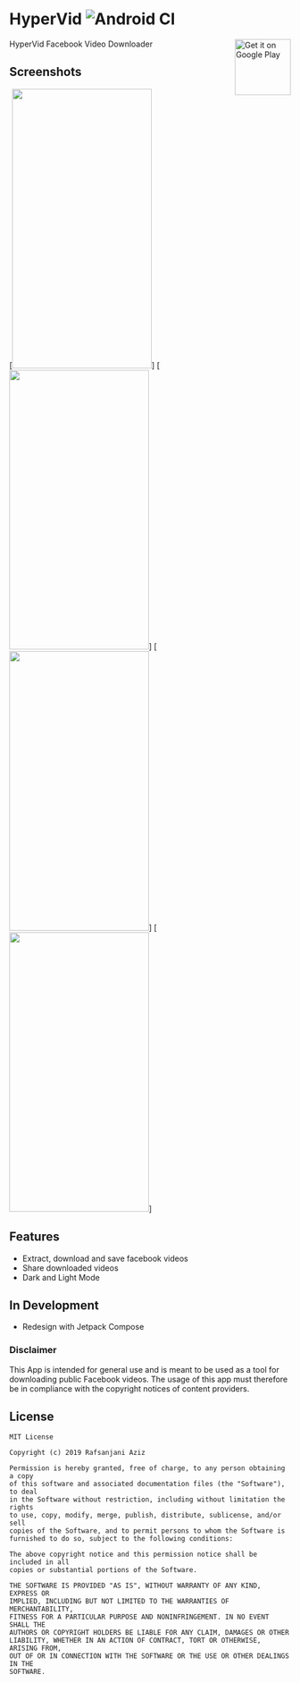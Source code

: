 # HyperVid ![Android CI](https://github.com/rafsanjani/HyperVid/workflows/Android%20CI/badge.svg)

[<img align="right" alt="Get it on Google Play" height="100" src="https://play.google.com/intl/en_us/badges/images/generic/en_badge_web_generic.png">](https://play.google.com/store/apps/details?id=com.foreverrafs.hypervid)

HyperVid Facebook Video Downloader

## Screenshots
[<img height="500" width="250" src="https://github.com/rafsanjani/HyperVid/blob/main/screenshots/dark.png">]
[<img height="500" width="250" src="https://github.com/rafsanjani/HyperVid/blob/main/screenshots/empty.png">]
[<img height="500" width="250" src="https://github.com/rafsanjani/HyperVid/blob/main/screenshots/menu.png">]
[<img height="500" width="250" src="https://github.com/rafsanjani/HyperVid/blob/main/screenshots/videolist.png">]


## Features
* Extract, download and save facebook videos
* Share downloaded videos
* Dark and Light Mode

## In Development
* Redesign with Jetpack Compose


### Disclaimer
This App is intended for general use and is meant to be used as a tool for downloading public Facebook videos.
The usage of this app must therefore be in compliance with the copyright notices of content providers.


License
-------

    MIT License

    Copyright (c) 2019 Rafsanjani Aziz

    Permission is hereby granted, free of charge, to any person obtaining a copy
    of this software and associated documentation files (the "Software"), to deal
    in the Software without restriction, including without limitation the rights
    to use, copy, modify, merge, publish, distribute, sublicense, and/or sell
    copies of the Software, and to permit persons to whom the Software is
    furnished to do so, subject to the following conditions:

    The above copyright notice and this permission notice shall be included in all
    copies or substantial portions of the Software.

    THE SOFTWARE IS PROVIDED "AS IS", WITHOUT WARRANTY OF ANY KIND, EXPRESS OR
    IMPLIED, INCLUDING BUT NOT LIMITED TO THE WARRANTIES OF MERCHANTABILITY,
    FITNESS FOR A PARTICULAR PURPOSE AND NONINFRINGEMENT. IN NO EVENT SHALL THE
    AUTHORS OR COPYRIGHT HOLDERS BE LIABLE FOR ANY CLAIM, DAMAGES OR OTHER
    LIABILITY, WHETHER IN AN ACTION OF CONTRACT, TORT OR OTHERWISE, ARISING FROM,
    OUT OF OR IN CONNECTION WITH THE SOFTWARE OR THE USE OR OTHER DEALINGS IN THE
    SOFTWARE.


